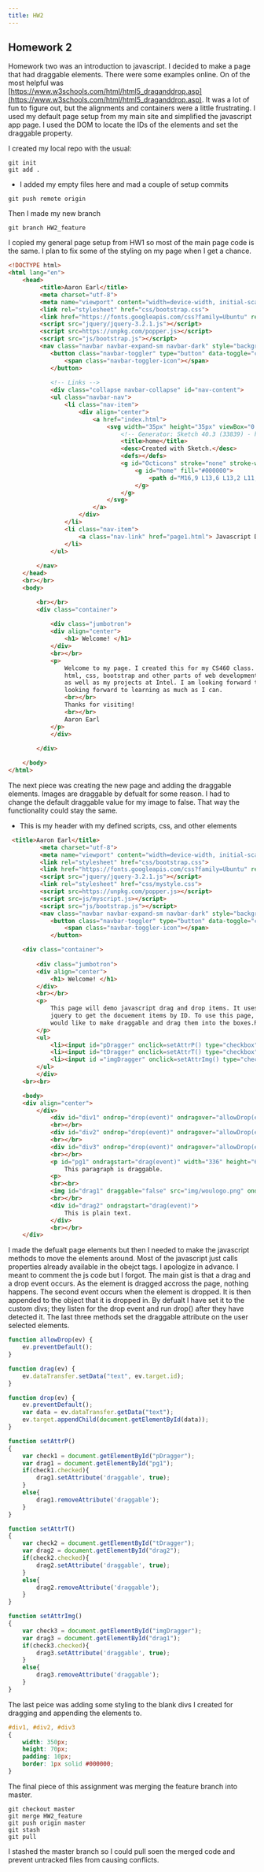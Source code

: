 ```yaml
---
title: HW2
---
```


## Homework 2

Homework two was an introduction to javascript. I decided to make a page that had draggable elements. There were some examples online. On of the most helpful was [https://www.w3schools.com/html/html5_draganddrop.asp](https://www.w3schools.com/html/html5_draganddrop.asp). It was a lot of fun to figure out, but the alignments and containers were a little frustrating. I used my default page setup from my main site and simplified the javascript app page. I used the DOM to locate the IDs of the elements and set the draggable property.

I created my local repo with the usual:

```shell
git init
git add .
```
- I added my empty files here and mad a couple of setup commits
```shell
git push remote origin
```
Then I made my new branch
```shell
git branch HW2_feature
```

I copied my general page setup from HW1 so most of the main page code is the same. I plan to fix some of the styling on my page when I get a chance.

```html
<!DOCTYPE html>
<html lang="en">
	<head>
		 <title>Aaron Earl</title>
		 <meta charset="utf-8">
		 <meta name="viewport" content="width=device-width, initial-scale=1">
		 <link rel="stylesheet" href="css/bootstrap.css">
		 <link href="https://fonts.googleapis.com/css?family=Ubuntu" rel="stylesheet">
		 <script src="jquery/jquery-3.2.1.js"></script>
		 <script src=https://unpkg.com/popper.js></script>
		 <script src="js/bootstrap.js"></script>
		 <nav class="navbar navbar-expand-sm navbar-dark" style="background: #D83F07;">
			<button class="navbar-toggler" type="button" data-toggle="collapse" data-target="#nav-content" aria-controls="nav-content" aria-expanded="false" aria-label="Toggle navigation">
				<span class="navbar-toggler-icon"></span>
			</button>
			
			<!-- Links -->
			<div class="collapse navbar-collapse" id="nav-content">   
			<ul class="navbar-nav">
				<li class="nav-item">
					<div align="center">
						<a href="index.html">
							<svg width="35px" height="35px" viewBox="0 0 16 16" version="1.1" xmlns="http://www.w3.org/2000/svg" xmlns:xlink="http://www.w3.org/1999/xlink">
								<!-- Generator: Sketch 40.3 (33839) - http://www.bohemiancoding.com/sketch -->
								<title>home</title>
								<desc>Created with Sketch.</desc>
								<defs></defs>
								<g id="Octicons" stroke="none" stroke-width="1" fill="none" fill-rule="evenodd">
									<g id="home" fill="#000000">
										<path d="M16,9 L13,6 L13,2 L11,2 L11,4 L8,1 L0,9 L2,9 L3,14 C3,14.55 3.45,15 4,15 L12,15 C12.55,15 13,14.55 13,14 L14,9 L16,9 L16,9 Z M12,14 L9,14 L9,10 L7,10 L7,14 L4,14 L2.81,7.69 L8,2.5 L13.19,7.69 L12,14 L12,14 Z" id="Shape"></path>
									</g>
								</g>
							</svg>
						</a>
					</div>
				</li>
				<li class="nav-item">
					<a class="nav-link" href="page1.html"> Javascript Demo </a>
				</li>
			</ul>
		
		</nav>
	</head>
	<br></br>
	<body>

		<br></br>
		<div class="container">
				
			<div class="jumbotron">
			<div align="center">
				<h1> Welcome! </h1>
			</div>
			<br></br>
			<p>
				Welcome to my page. I created this for my CS460 class. My hope is to learn
				html, css, bootstrap and other parts of web development to further my photography work
				as well as my projects at Intel. I am looking forward to the school year and 
				looking forward to learning as much as I can.
				<br></br>
				Thanks for visiting!
				<br></br>
				Aaron Earl
			</p>
			</div>
				
		</div>

	</body>
</html>
```

The next piece was creating the new page and adding the draggable elements. Images are draggable by defualt for some reason. I had to change the default draggable value for my image to false. That way the functionality could stay the same.

- This is my header with my defined scripts, css, and other elements
```html
 <title>Aaron Earl</title>
		 <meta charset="utf-8">
		 <meta name="viewport" content="width=device-width, initial-scale=1">
		 <link rel="stylesheet" href="css/bootstrap.css">
		 <link href="https://fonts.googleapis.com/css?family=Ubuntu" rel="stylesheet">
		 <script src="jquery/jquery-3.2.1.js"></script>
		 <link rel="stylesheet" href="css/mystyle.css">
         <script src=https://unpkg.com/popper.js></script>
         <script src=js/myscript.js></script>
		 <script src="js/bootstrap.js"></script>
		 <nav class="navbar navbar-expand-sm navbar-dark" style="background: #D83F07;">
			<button class="navbar-toggler" type="button" data-toggle="collapse" data-target="#nav-content" aria-controls="nav-content" aria-expanded="false" aria-label="Toggle navigation">
				<span class="navbar-toggler-icon"></span>
			</button>
```

```html
    <div class="container">
            
        <div class="jumbotron">
        <div align="center">
            <h1> Welcome! </h1>
        </div>
        <br></br>
        <p>
            This page will demo javascript drag and drop items. It uses the function from 
            jquery to get the docuement items by ID. To use this page, click which items you 
            would like to make draggable and drag them into the boxes.Reload to reset.
        </p>
        <ul>
            <li><input id="pDragger" onclick=setAttrP() type="checkbox">  Set Paragraphs Draggable</li>
            <li><input id="tDragger" onclick=setAttrT() type="checkbox"> Set Text Draggable</li>
            <li><input id ="imgDragger" onclick=setAttrImg() type="checkbox"> Set Image Draggable</li>
        </ul>
        </div>
    <br><br> 

	<body>
    <div align="center">
        </div>
            <div id="div1" ondrop="drop(event)" ondragover="allowDrop(event)"></div>
            <br></br>
            <div id="div2" ondrop="drop(event)" ondragover="allowDrop(event)"></div>
            <br></br>
            <div id="div3" ondrop="drop(event)" ondragover="allowDrop(event)"></div>
            <br></br>
            <p id="pg1" ondragstart="drag(event)" width="336" height="69">
                This paragraph is draggable.
            <p>
            <br><br>
            <img id="drag1" draggable="false" src="img/woulogo.png" ondragstart="drag(event)" width="336" height="69">
            <br></br>
            <div id="drag2" ondragstart="drag(event)">
                This is plain text.
            </div>
            <br></br>
    </div>
```
I made the defualt page elements but then I needed to make the javascript methods to move the elements around. Most of the javascript just calls properties already available in the obejct tags. I apologize in advance. I meant to comment the js code but I forgot. The main gist is that a drag and a drop event occurs. As the element is dragged accross the page, nothing happens. The second event occurs when the element is dropped. It is then appended to the object that it is dropped in. By defualt I have set it to the custom divs; they listen for the drop event and run drop() after they have detected it. The last three methods set the draggable attribute on the user selected elements.

```javascript
function allowDrop(ev) {
    ev.preventDefault();
}

function drag(ev) {
    ev.dataTransfer.setData("text", ev.target.id);
}

function drop(ev) {
    ev.preventDefault();
    var data = ev.dataTransfer.getData("text");
    ev.target.appendChild(document.getElementById(data));
}

function setAttrP()
{
    var check1 = document.getElementById("pDragger");
    var drag1 = document.getElementById("pg1");
    if(check1.checked){
        drag1.setAttribute('draggable', true);
    }
    else{
        drag1.removeAttribute('draggable');
    }
}

function setAttrT()
{
    var check2 = document.getElementById("tDragger");
    var drag2 = document.getElementById("drag2");
    if(check2.checked){
        drag2.setAttribute('draggable', true);
    }
    else{
        drag2.removeAttribute('draggable');
    }
}

function setAttrImg()
{
    var check3 = document.getElementById("imgDragger");
    var drag3 = document.getElementById("drag1");
    if(check3.checked){
        drag3.setAttribute('draggable', true);
    }
    else{
        drag3.removeAttribute('draggable');
    }
}
```
The last peice was adding some styling to the blank divs I created for dragging and appending the elements to.

```css
#div1, #div2, #div3 
{
    width: 350px;
    height: 70px;
    padding: 10px;
    border: 1px solid #000000;
}
```
The final piece of this assignment was merging the feature branch into master.

```shell
git checkout master
git merge HW2_feature
git push origin master
git stash
git pull
```

I stashed the master branch so I could pull soen the merged code and prevent untracked files from causing conflicts.